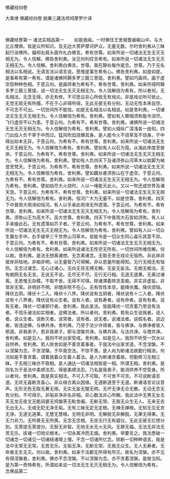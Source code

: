 <!-- { "loadSidebar": true } -->
佛藏经四卷


大乘律
佛藏经四卷
姚秦三藏法师鸠摩罗什译


　　

佛藏经卷第一
诸法实相品第一
　　如是我闻。一时佛住王舍城耆阇崛山中。与大比丘僧俱。皆是众所知识。及无边大菩萨摩诃萨众。无量无数。尔时舍利弗从三昧起行诣佛所。偏袒右肩头面作礼白佛言。希有世尊。如来所说一切诸法无生无灭无相无为。令人信解。佛告舍利弗。汝见何利叹言希有。如来所说一切诸法无生无灭无相无为。令人信解。舍利弗白佛言。世尊。我在静处每作是念。世尊。乃于无名相法以名相说。无语言法以语言说。思惟是事生希有心。佛告舍利弗。如是如是。是事希有第一希有。谓是诸佛阿耨多罗三藐三菩提。舍利弗。譬如巧画师。画于虚空现种种色相。于意云何。是画师者为希有不。希有世尊。舍利弗。如来所得阿耨多罗三藐三菩提。说一切法无生无灭无相无为。令人信解倍为希有。所以者何。无名相法。无念无得。亦无有修。不可思议非心所依无有戏论。非是戏论所可依止。无觉无观无有所摄。不在于心非得所得。无此无彼无有分别。无动无性本来自空。不可念不可出。一切世间所不能信。如是无名相法以名相说。如是舍利弗。一切诸法无生无灭无相无为。令人信解倍为希有。舍利弗。譬如有人嚼咽须弥能令消尽。飞行虚空不以为患。于意云何。为希有不。希有世尊。舍利弗。诸佛所说一切诸法无生无灭无相无为。令人信解倍为希有。舍利弗。譬如火城纵广深浅各一由旬。四门出焰人负干草于中而过。猛风吹焰烧爆其身。是人能令火不烧草及不烧身。于中得出如本无异。于意云何。为希有不。希有世尊。舍利弗。如来所说一切诸法无生无灭无相无为。令人信解倍为希有。舍利弗。譬如有人以石为筏。从海此岸度至彼岸。于意云何。为希有不。希有世尊。舍利弗。如来所说一切诸法无生无灭无相无为。令人信解倍为希有。舍利弗。譬如有人负四天下及诸须弥山河草木以蚊脚为梯登至梵天。于意云何。为希有不。希有世尊。舍利弗。如来所说一切诸法无生无灭无相无为。令人信解倍为希有。舍利弗。譬如藕丝悬须弥山在于虚空。于意云何。为希有不。希有世尊。舍利弗。如来所说一切诸法无生无灭无相无为。令人信解倍为希有。舍利弗。譬如劫尽大火烧时。人以一唾能灭此火。又以一吹还成世界及诸天宫。于意云何。为希有不。希有世尊。舍利弗。如来所说一切诸法无生无灭无相无为。令人信解倍为希有。舍利弗。恒河广大为无量不。如是世尊。舍利弗。四天下中普雨大雨渧如恒河。有人以手承此雨渧无所遗落。于意云何。为希有不。希有世尊。舍利弗。如来所说一切诸法无生无灭无相无为。令人信解倍为希有。舍利弗。须弥山王为高大不。高大世尊。舍利弗。四天下中普雨大石皆如须弥。有人以手承接此石。无有遗落如芥子者。于意云何。为希有不。希有世尊。舍利弗。如来所说一切诸法无生无灭无相无为。令人信解倍为希有。舍利弗。譬如有人以一切众生置左手中。右手接举三千世界山河草木。皆能令是一切众生同心喜乐其意不异。于意云何。为希有不。希有世尊。舍利弗。如来所说一切诸法无生无灭无相无为。令人信解倍为希有。舍利弗。如来所说诸法无性空无所有。一切世间所难信解。何以故。舍利弗。是法无想离诸想。无念离诸念。无取无舍无戏论无恼热。非此岸非彼岸非陆地。非痴非明。以无量智乃可得解。非以思量所能得知。无行无相无有恼热。无念过诸念。无心过诸心。无向无背无缚无解。无妄无妄法。无痴无痴法。无有痴网无名无言。无说无不说。无尽无不尽。无行无行相。无道无道果。无离过诸离。无思惟无杂糅。不取不舍。无得不可得。除诸滞着除贪恚痴。非实非虚妄。非常非无常。非明非不明。非闇非照不在心。无有性性本空。能降伏魔。降伏烦恼。降伏五阴。降伏十二入。降伏十八界。降伏说有五阴者。降伏说有十二入者。降伏说有十八界者。降伏说有众生者。说有人者。说有寿者。说有命者。说有有者。说有无者。降伏一切诸邪行者。舍利弗。我此圣法。皆能降伏一切贪着乃至说有法者。不信乐诸法如实相者。逆佛法者。所以者何。舍利弗。若有众生说我者。说人者。说众生者。说断灭者。说常者。说有者。说无者。说诸法者。说假名者。说边者。皆违逆佛。与佛共诤。舍利弗。乃至于法少许得者。皆与佛诤。与佛诤者皆入邪道。非我弟子。若非我弟子。即与涅槃共诤。与佛共诤。与法共诤。与僧共诤。舍利弗。如是见人。我则不听出家受戒。舍利弗。如是见人。我则不听受一饮水以自供养。舍利弗。若人除舍如是不善贪着事者。于我法中出家求道。不念涅槃。不以涅槃为念。不贪涅槃。于毕竟空法。不惊不畏。是人尚为断诸法故勤行精进。何况如是不善贪着。谓着我着众生着人着法。是人为断诸贪着故。但勤修习无相三昧。于无相三昧亦不取相。是人通达一切诸法相皆是一相。所谓无相。舍利弗。是则名为于圣法中柔顺法忍。得是柔顺法忍。乃名是我弟子。能消供养不空受身。所以者何。舍利弗。我是真实相法。不可入不可取。不可舍不可贪。不可说断语言道。无欢无喜断贪喜心。非众缘合离众因缘。无道断道至于无道。断诸语言论议音声。无形无色无取无著无用。无实无妄无闇无明。无坏无诤无合无散。无动无念无有分别。不可得示。非垢非净非名非相。非心数法非心所解。我此法中无男无女无天无龙无夜叉无乾闼婆无鸠槃荼无毗舍阇。无断无常。无我无众生无人。无来无去无出无入。无戒无犯无净无垢。无有三昧无定无定根。无禅无禅根。无知无见无贪无诤。无道无道果。无慧无慧根。无明无非明。无解脱无非解脱。无果无得果。无无力非力。无所畏无无所畏。无念无念根。无坐无行无有威仪。无此无彼无忆想分别。无菩提无菩提分。无智无非智。无地无水无火无风。无罪无福。无法无非法无苦无乐。拔诸一切戏论根本。一切永离冷而无烟。舍利弗。举要言之。我法悉破一切诸念一切诸见一切诸结诸增上慢。不念一切诸所忆念。除断一切种种语言。我是法中无常无无常。无苦无乐。无垢无净。无断无常。无我无众生。无人无寿者。无命者无生无灭。何以故。舍利弗。如来于法都无所得有所灭。故名为涅槃。亦不见有得涅槃者。舍利弗。佛亦不念涅槃。不以涅槃为念。亦不贪着涅槃。是故当知。是为第一奇特希有。所谓如来说一切法无生无灭无相无为。令人信解倍为希有。
念佛品第二

